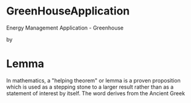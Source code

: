 # GreenHouseApplication
Energy Management Application - Greenhouse

by 

# Lemma 

In mathematics, a "helping theorem" or lemma is a proven proposition which is used as a stepping stone to a larger result rather than as a statement of interest by itself. The word derives from the Ancient Greek
